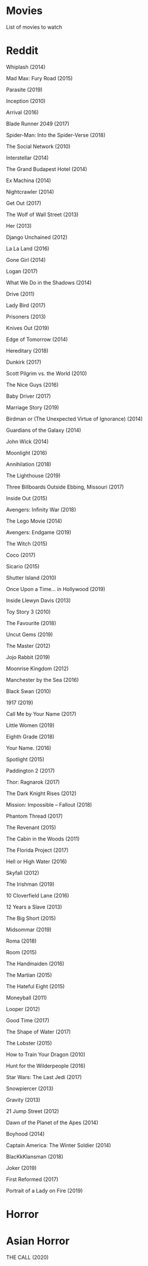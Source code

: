 # Movies
List of movies to watch

# Reddit
Whiplash (2014)

Mad Max: Fury Road (2015)

Parasite (2019)

Inception (2010)

Arrival (2016)

Blade Runner 2049 (2017)

Spider-Man: Into the Spider-Verse (2018)

The Social Network (2010)

Interstellar (2014)

The Grand Budapest Hotel (2014)

Ex Machina (2014)

Nightcrawler (2014)

Get Out (2017)

The Wolf of Wall Street (2013)

Her (2013)

Django Unchained (2012)

La La Land (2016)

Gone Girl (2014)

Logan (2017)

What We Do in the Shadows (2014)

Drive (2011)

Lady Bird (2017)

Prisoners (2013)

Knives Out (2019)

Edge of Tomorrow (2014)

Hereditary (2018)

Dunkirk (2017)

Scott Pilgrim vs. the World (2010)

The Nice Guys (2016)

Baby Driver (2017)

Marriage Story (2019)

Birdman or (The Unexpected Virtue of Ignorance) (2014)

Guardians of the Galaxy (2014)

John Wick (2014)

Moonlight (2016)

Annihilation (2018)

The Lighthouse (2019)

Three Billboards Outside Ebbing, Missouri (2017)

Inside Out (2015)

Avengers: Infinity War (2018)

The Lego Movie (2014)

Avengers: Endgame (2019)

The Witch (2015)

Coco (2017)

Sicario (2015)

Shutter Island (2010)

Once Upon a Time… in Hollywood (2019)

Inside Llewyn Davis (2013)

Toy Story 3 (2010)

The Favourite (2018)

Uncut Gems (2019)

The Master (2012)

Jojo Rabbit (2019)

Moonrise Kingdom (2012)

Manchester by the Sea (2016)

Black Swan (2010)

1917 (2019)

Call Me by Your Name (2017)

Little Women (2019)

Eighth Grade (2018)

Your Name. (2016)

Spotlight (2015)

Paddington 2 (2017)

Thor: Ragnarok (2017)

The Dark Knight Rises (2012)

Mission: Impossible – Fallout (2018)

Phantom Thread (2017)

The Revenant (2015)

The Cabin in the Woods (2011)

The Florida Project (2017)

Hell or High Water (2016)

Skyfall (2012)

The Irishman (2019)

10 Cloverfield Lane (2016)

12 Years a Slave (2013)

The Big Short (2015)

Midsommar (2019)

Roma (2018)

Room (2015)

The Handmaiden (2016)

The Martian (2015)

The Hateful Eight (2015)

Moneyball (2011)

Looper (2012)

Good Time (2017)

The Shape of Water (2017)

The Lobster (2015)

How to Train Your Dragon (2010)

Hunt for the Wilderpeople (2016)

Star Wars: The Last Jedi (2017)

Snowpiercer (2013)

Gravity (2013)

21 Jump Street (2012)

Dawn of the Planet of the Apes (2014)

Boyhood (2014)

Captain America: The Winter Soldier (2014)

BlacKkKlansman (2018)

Joker (2019)

First Reformed (2017)

Portrait of a Lady on Fire (2019)

# Horror


# Asian Horror
THE CALL (2020)
